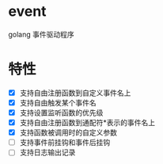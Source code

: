 # event
golang 事件驱动程序

# 特性

- [x] 支持自由注册函数到自定义事件名上
- [x] 支持自由触发某个事件名
- [x] 支持设置监听函数的优先级
- [x] 支持自由注册函数到通配符*表示的事件名上
- [x] 支持函数被调用时的自定义参数
- [ ] 支持事件前挂钩和事件后挂钩
- [ ] 支持日志输出记录